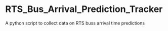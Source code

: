# RTS_Bus_Arrival_Prediction_Tracker
A python script to collect data on RTS buss arrival time predictions
